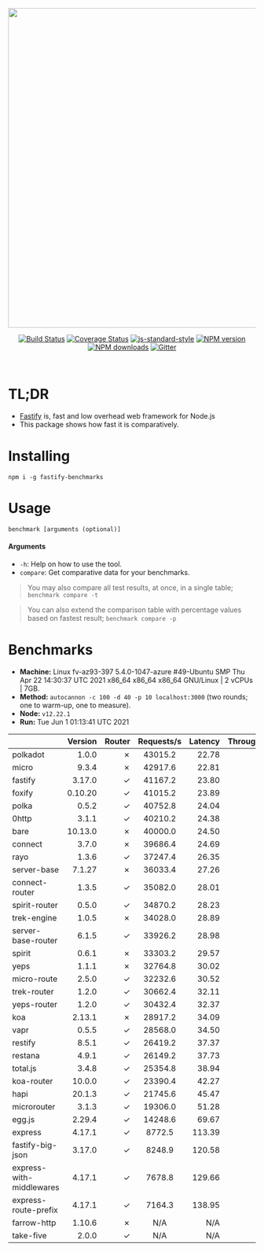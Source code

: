 <div align="center">
<img src="https://github.com/fastify/graphics/raw/master/full-logo.png" width="650" height="auto"/>
</div>

<div align="center">

[![Build Status](https://travis-ci.org/fastify/fastify.svg?branch=master)](https://travis-ci.org/fastify/fastify)
[![Coverage Status](https://coveralls.io/repos/github/fastify/fastify/badge.svg?branch=master)](https://coveralls.io/github/fastify/fastify?branch=master)
[![js-standard-style](https://img.shields.io/badge/code%20style-standard-brightgreen.svg?style=flat)](http://standardjs.com/)
[![NPM version](https://img.shields.io/npm/v/fastify.svg?style=flat)](https://www.npmjs.com/package/fastify)
[![NPM downloads](https://img.shields.io/npm/dm/fastify.svg?style=flat)](https://www.npmjs.com/package/fastify) [![Gitter](https://badges.gitter.im/gitterHQ/gitter.svg)](https://gitter.im/fastify)
</div>
<br />

# TL;DR

* [Fastify](https://github.com/fastify/fastify) is, fast and low overhead web framework for Node.js
* This package shows how fast it is comparatively.

# Installing

```
npm i -g fastify-benchmarks
```

# Usage

```
benchmark [arguments (optional)]
```

#### Arguments

* `-h`: Help on how to use the tool.
* `compare`: Get comparative data for your benchmarks.

> You may also compare all test results, at once, in a single table; `benchmark compare -t`

> You can also extend the comparison table with percentage values based on fastest result; `benchmark compare -p`
# Benchmarks
* __Machine:__ Linux fv-az93-397 5.4.0-1047-azure #49-Ubuntu SMP Thu Apr 22 14:30:37 UTC 2021 x86_64 x86_64 x86_64 GNU/Linux | 2 vCPUs | 7GB.
* __Method:__ `autocannon -c 100 -d 40 -p 10 localhost:3000` (two rounds; one to warm-up, one to measure).
* __Node:__ `v12.22.1`
* __Run:__ Tue Jun  1 01:13:41 UTC 2021

|                          | Version | Router | Requests/s | Latency | Throughput/Mb |
| :--                      | --:     | --:    | :-:        | --:     | --:           |
| polkadot                 | 1.0.0   | ✗      | 43015.2    | 22.78   | 7.67          |
| micro                    | 9.3.4   | ✗      | 42917.6    | 22.81   | 7.65          |
| fastify                  | 3.17.0  | ✓      | 41167.2    | 23.80   | 7.34          |
| foxify                   | 0.10.20 | ✓      | 41015.2    | 23.89   | 6.73          |
| polka                    | 0.5.2   | ✓      | 40752.8    | 24.04   | 7.27          |
| 0http                    | 3.1.1   | ✓      | 40210.2    | 24.38   | 7.17          |
| bare                     | 10.13.0 | ✗      | 40000.0    | 24.50   | 7.13          |
| connect                  | 3.7.0   | ✗      | 39686.4    | 24.69   | 7.08          |
| rayo                     | 1.3.6   | ✓      | 37247.4    | 26.35   | 6.64          |
| server-base              | 7.1.27  | ✗      | 36033.4    | 27.26   | 6.43          |
| connect-router           | 1.3.5   | ✓      | 35082.0    | 28.01   | 6.26          |
| spirit-router            | 0.5.0   | ✓      | 34870.2    | 28.23   | 6.22          |
| trek-engine              | 1.0.5   | ✗      | 34028.0    | 28.89   | 5.58          |
| server-base-router       | 6.1.5   | ✓      | 33926.2    | 28.98   | 6.05          |
| spirit                   | 0.6.1   | ✗      | 33303.2    | 29.57   | 5.94          |
| yeps                     | 1.1.1   | ✗      | 32764.8    | 30.02   | 5.84          |
| micro-route              | 2.5.0   | ✓      | 32232.6    | 30.52   | 5.75          |
| trek-router              | 1.2.0   | ✓      | 30662.4    | 32.11   | 5.03          |
| yeps-router              | 1.2.0   | ✓      | 30432.4    | 32.37   | 5.43          |
| koa                      | 2.13.1  | ✗      | 28917.2    | 34.09   | 5.16          |
| vapr                     | 0.5.5   | ✓      | 28568.0    | 34.50   | 4.69          |
| restify                  | 8.5.1   | ✓      | 26419.2    | 37.37   | 4.76          |
| restana                  | 4.9.1   | ✓      | 26149.2    | 37.73   | 4.66          |
| total.js                 | 3.4.8   | ✓      | 25354.8    | 38.94   | 7.76          |
| koa-router               | 10.0.0  | ✓      | 23390.4    | 42.27   | 4.17          |
| hapi                     | 20.1.3  | ✓      | 21745.6    | 45.47   | 3.88          |
| microrouter              | 3.1.3   | ✓      | 19306.0    | 51.28   | 3.44          |
| egg.js                   | 2.29.4  | ✓      | 14248.6    | 69.67   | 5.01          |
| express                  | 4.17.1  | ✓      | 8772.5     | 113.39  | 1.56          |
| fastify-big-json         | 3.17.0  | ✓      | 8248.9     | 120.58  | 94.90         |
| express-with-middlewares | 4.17.1  | ✓      | 7678.8     | 129.66  | 2.94          |
| express-route-prefix     | 4.17.1  | ✓      | 7164.3     | 138.95  | 2.65          |
| farrow-http              | 1.10.6  | ✗      | N/A        | N/A     | N/A           |
| take-five                | 2.0.0   | ✓      | N/A        | N/A     | N/A           |
